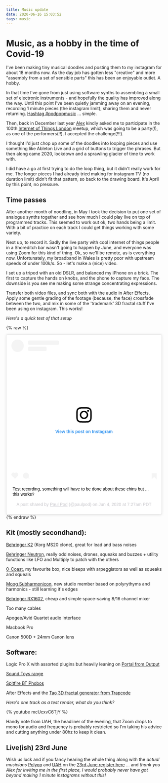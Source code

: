 ```yaml
---
title: Music update
date: 2020-06-16 15:03:52
tags: music
---
```

Music, as a hobby in the time of Covid-19
===
I've been making tiny musical doodles and posting them to my instagram for about 18 months now. As the day job has gotten less "creative" and more "assembly from a set of sensible parts" this has been an enjoyable outlet. A hobby.

In that time I've gone from just using software synths to assembling a small set of electronic instruments - and hopefully the quality has improved along the way. Until this point I've been quietly jamming away on an evening, recording 1 minute pieces (the instagram limit), sharing them and never returning. [Hashtag #podpopmusic](https://www.instagram.com/explore/tags/podpopmusic/) ... simple.

Then, back in December last year [Alex](http://designswarm.com/who/) kindly asked me to participate in the 100th [Internet of Things London](http://iot.london) meetup, which was going to be a party(!), as one of the performers(!!). I accepted the challenge(!!!). 

I thought I'd just chop up some of the doodles into looping pieces and use something like Ableton Live and a grid of buttons to trigger the phrases. But then along came 2020, lockdown and a sprawling glacier of time to work with.

I did have a go at first trying to do the loop thing, but it didn't really work for me. The longer pieces I had already tried making for instagram TV (no duration limit) didn't fit that pattern, so back to the drawing board. It's April by this point, no pressure.

Time passes
---

After another month of noodling, in May I took the decision to put one set of analogue synths together and see how much I could play live on top of programmed tracks. This seemed to work out ok, two hands being a limit. With a bit of practice on each track I could get things working with some variety.

Next up, to record it. Sadly the live party with cool internet of things people in a Shoreditch bar wasn't going to happen by June, and everyone was using Zoom for this kind of thing. Ok, so we'll be remote, as is everything now. Unfortunately, my broadband in Wales is pretty poor with upstream speeds of under 100k/s. So - let's make a (nice) video.

I set up a tripod with an old DSLR, and balanced my iPhone on a brick. The first to capture the hands on knobs, and the phone to capture my face. The downside is you see me making some strange concentrating expressions.

Transfer both video files, and sync both with the audio in After Effects. Apply some gentle grading of the footage (because, the face) crossfade between the two, and mix in some of the 'trademark' 3D fractal stuff I've been using on instagram. This works!

_Here's a quick test of that setup_

{% raw %}
<blockquote class="instagram-media" data-instgrm-captioned data-instgrm-permalink="https://www.instagram.com/p/CBBDMdgpFXj/?utm_source=ig_embed&amp;utm_campaign=loading" data-instgrm-version="12" style=" background:#FFF; border:0; border-radius:3px; box-shadow:0 0 1px 0 rgba(0,0,0,0.5),0 1px 10px 0 rgba(0,0,0,0.15); margin: 1px; max-width:540px; min-width:326px; padding:0; width:99.375%; width:-webkit-calc(100% - 2px); width:calc(100% - 2px);"><div style="padding:16px;"> <a href="https://www.instagram.com/p/CBBDMdgpFXj/?utm_source=ig_embed&amp;utm_campaign=loading" style=" background:#FFFFFF; line-height:0; padding:0 0; text-align:center; text-decoration:none; width:100%;" target="_blank"> <div style=" display: flex; flex-direction: row; align-items: center;"> <div style="background-color: #F4F4F4; border-radius: 50%; flex-grow: 0; height: 40px; margin-right: 14px; width: 40px;"></div> <div style="display: flex; flex-direction: column; flex-grow: 1; justify-content: center;"> <div style=" background-color: #F4F4F4; border-radius: 4px; flex-grow: 0; height: 14px; margin-bottom: 6px; width: 100px;"></div> <div style=" background-color: #F4F4F4; border-radius: 4px; flex-grow: 0; height: 14px; width: 60px;"></div></div></div><div style="padding: 19% 0;"></div> <div style="display:block; height:50px; margin:0 auto 12px; width:50px;"><svg width="50px" height="50px" viewBox="0 0 60 60" version="1.1" xmlns="https://www.w3.org/2000/svg" xmlns:xlink="https://www.w3.org/1999/xlink"><g stroke="none" stroke-width="1" fill="none" fill-rule="evenodd"><g transform="translate(-511.000000, -20.000000)" fill="#000000"><g><path d="M556.869,30.41 C554.814,30.41 553.148,32.076 553.148,34.131 C553.148,36.186 554.814,37.852 556.869,37.852 C558.924,37.852 560.59,36.186 560.59,34.131 C560.59,32.076 558.924,30.41 556.869,30.41 M541,60.657 C535.114,60.657 530.342,55.887 530.342,50 C530.342,44.114 535.114,39.342 541,39.342 C546.887,39.342 551.658,44.114 551.658,50 C551.658,55.887 546.887,60.657 541,60.657 M541,33.886 C532.1,33.886 524.886,41.1 524.886,50 C524.886,58.899 532.1,66.113 541,66.113 C549.9,66.113 557.115,58.899 557.115,50 C557.115,41.1 549.9,33.886 541,33.886 M565.378,62.101 C565.244,65.022 564.756,66.606 564.346,67.663 C563.803,69.06 563.154,70.057 562.106,71.106 C561.058,72.155 560.06,72.803 558.662,73.347 C557.607,73.757 556.021,74.244 553.102,74.378 C549.944,74.521 548.997,74.552 541,74.552 C533.003,74.552 532.056,74.521 528.898,74.378 C525.979,74.244 524.393,73.757 523.338,73.347 C521.94,72.803 520.942,72.155 519.894,71.106 C518.846,70.057 518.197,69.06 517.654,67.663 C517.244,66.606 516.755,65.022 516.623,62.101 C516.479,58.943 516.448,57.996 516.448,50 C516.448,42.003 516.479,41.056 516.623,37.899 C516.755,34.978 517.244,33.391 517.654,32.338 C518.197,30.938 518.846,29.942 519.894,28.894 C520.942,27.846 521.94,27.196 523.338,26.654 C524.393,26.244 525.979,25.756 528.898,25.623 C532.057,25.479 533.004,25.448 541,25.448 C548.997,25.448 549.943,25.479 553.102,25.623 C556.021,25.756 557.607,26.244 558.662,26.654 C560.06,27.196 561.058,27.846 562.106,28.894 C563.154,29.942 563.803,30.938 564.346,32.338 C564.756,33.391 565.244,34.978 565.378,37.899 C565.522,41.056 565.552,42.003 565.552,50 C565.552,57.996 565.522,58.943 565.378,62.101 M570.82,37.631 C570.674,34.438 570.167,32.258 569.425,30.349 C568.659,28.377 567.633,26.702 565.965,25.035 C564.297,23.368 562.623,22.342 560.652,21.575 C558.743,20.834 556.562,20.326 553.369,20.18 C550.169,20.033 549.148,20 541,20 C532.853,20 531.831,20.033 528.631,20.18 C525.438,20.326 523.257,20.834 521.349,21.575 C519.376,22.342 517.703,23.368 516.035,25.035 C514.368,26.702 513.342,28.377 512.574,30.349 C511.834,32.258 511.326,34.438 511.181,37.631 C511.035,40.831 511,41.851 511,50 C511,58.147 511.035,59.17 511.181,62.369 C511.326,65.562 511.834,67.743 512.574,69.651 C513.342,71.625 514.368,73.296 516.035,74.965 C517.703,76.634 519.376,77.658 521.349,78.425 C523.257,79.167 525.438,79.673 528.631,79.82 C531.831,79.965 532.853,80.001 541,80.001 C549.148,80.001 550.169,79.965 553.369,79.82 C556.562,79.673 558.743,79.167 560.652,78.425 C562.623,77.658 564.297,76.634 565.965,74.965 C567.633,73.296 568.659,71.625 569.425,69.651 C570.167,67.743 570.674,65.562 570.82,62.369 C570.966,59.17 571,58.147 571,50 C571,41.851 570.966,40.831 570.82,37.631"></path></g></g></g></svg></div><div style="padding-top: 8px;"> <div style=" color:#3897f0; font-family:Arial,sans-serif; font-size:14px; font-style:normal; font-weight:550; line-height:18px;"> View this post on Instagram</div></div><div style="padding: 12.5% 0;"></div> <div style="display: flex; flex-direction: row; margin-bottom: 14px; align-items: center;"><div> <div style="background-color: #F4F4F4; border-radius: 50%; height: 12.5px; width: 12.5px; transform: translateX(0px) translateY(7px);"></div> <div style="background-color: #F4F4F4; height: 12.5px; transform: rotate(-45deg) translateX(3px) translateY(1px); width: 12.5px; flex-grow: 0; margin-right: 14px; margin-left: 2px;"></div> <div style="background-color: #F4F4F4; border-radius: 50%; height: 12.5px; width: 12.5px; transform: translateX(9px) translateY(-18px);"></div></div><div style="margin-left: 8px;"> <div style=" background-color: #F4F4F4; border-radius: 50%; flex-grow: 0; height: 20px; width: 20px;"></div> <div style=" width: 0; height: 0; border-top: 2px solid transparent; border-left: 6px solid #f4f4f4; border-bottom: 2px solid transparent; transform: translateX(16px) translateY(-4px) rotate(30deg)"></div></div><div style="margin-left: auto;"> <div style=" width: 0px; border-top: 8px solid #F4F4F4; border-right: 8px solid transparent; transform: translateY(16px);"></div> <div style=" background-color: #F4F4F4; flex-grow: 0; height: 12px; width: 16px; transform: translateY(-4px);"></div> <div style=" width: 0; height: 0; border-top: 8px solid #F4F4F4; border-left: 8px solid transparent; transform: translateY(-4px) translateX(8px);"></div></div></div></a> <p style=" margin:8px 0 0 0; padding:0 4px;"> <a href="https://www.instagram.com/p/CBBDMdgpFXj/?utm_source=ig_embed&amp;utm_campaign=loading" style=" color:#000; font-family:Arial,sans-serif; font-size:14px; font-style:normal; font-weight:normal; line-height:17px; text-decoration:none; word-wrap:break-word;" target="_blank">Test recording, something will have to be done about these chins but ... this works?</a></p> <p style=" color:#c9c8cd; font-family:Arial,sans-serif; font-size:14px; line-height:17px; margin-bottom:0; margin-top:8px; overflow:hidden; padding:8px 0 7px; text-align:center; text-overflow:ellipsis; white-space:nowrap;">A post shared by <a href="https://www.instagram.com/paulpod/?utm_source=ig_embed&amp;utm_campaign=loading" style=" color:#c9c8cd; font-family:Arial,sans-serif; font-size:14px; font-style:normal; font-weight:normal; line-height:17px;" target="_blank"> Paul Pod</a> (@paulpod) on <time style=" font-family:Arial,sans-serif; font-size:14px; line-height:17px;" datetime="2020-06-04T14:27:44+00:00">Jun 4, 2020 at 7:27am PDT</time></p></div></blockquote> <script async src="//www.instagram.com/embed.js"></script>
{% endraw %}

Kit (mostly secondhand):
---
[Behringer K2](https://amzn.to/30JLL9H) (Korg MS20 clone), great for lead and bass noises

[Behringer Neutron](https://amzn.to/3e5GTQ4), really odd noises, drones, squeaks and buzzes + utility functions like LFO and Multiply to patch with the others

[0-Coast](http://www.makenoisemusic.com/synthesizers/ohcoast), my favourite box, nice bleeps with arpeggiators as well as squeaks and squeals

[Moog Subharmonicon](https://www.moogmusic.com/products/subharmonicon), new studio member based on polyrythyms and harmonics - still learning it's edges

[Behringer RX1602](https://amzn.to/3e6VbQt), cheap and simple space-saving 8/16 channel mixer

Too many cables

Apogee/Avid Quartet audio interface

Macbook Pro

Canon 500D + 24mm Canon lens

Software:
---
Logic Pro X with assorted plugins but heavily leaning on [Portal from Output](https://output.com/products/portal)

[Sound Toys range](https://www.soundtoys.com)

[Spitfire BT Phobos](https://www.spitfireaudio.com/shop/a-z/bt-phobos/)

After Effects and the [Tao 3D fractal generator from Trapcode](https://www.redgiant.com/products/trapcode-tao/)

_Here's one track as a test render, what do you think?_

{% youtube mcUcxvC6TjY %}



Handy note from UAH, the headliner of the evening, that Zoom drops to mono for audio and frequency is probably restricted so I'm taking his advice and cutting anything under 80hz to keep it clean.

Live(ish) 23rd June
---

Wish us luck and if you fancy hearing the whole thing along with the *actual musicians* [Polyop](http://polyop.uk) and [UAH](https://u-a-h.bandcamp.com) on the [23rd June register here](https://us02web.zoom.us/webinar/register/WN_ULDZ2lnORIOjqbbP_O9bCA) ... and _thank you Alex for inviting me in the first place, I would probably never have got beyond making 1 minute instagrams without this!_
